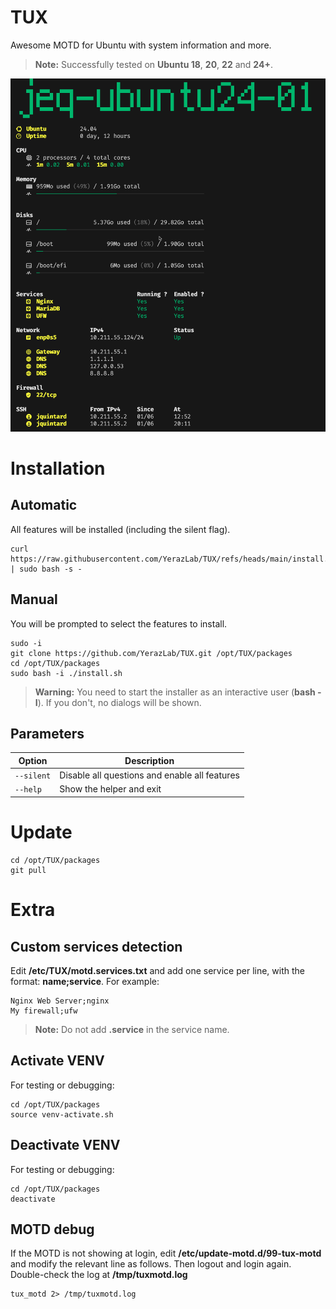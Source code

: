 # TUX
Awesome MOTD for Ubuntu with system information and more.

> **Note:** Successfully tested on **Ubuntu 18**, **20**, **22** and **24+**.


![alt text](/ressources/screenshot.png)

# Installation

## Automatic
All features will be installed (including the silent flag).

    curl https://raw.githubusercontent.com/YerazLab/TUX/refs/heads/main/install.sh | sudo bash -s -


## Manual
You will be prompted to select the features to install.

    sudo -i
    git clone https://github.com/YerazLab/TUX.git /opt/TUX/packages
    cd /opt/TUX/packages
    sudo bash -i ./install.sh

> **Warning:** You need to start the installer as an interactive user (**bash -I**). If you don't, no dialogs will be shown.

## Parameters

| Option | Description |
|-|-|
| `--silent` | Disable all questions and enable all features |
| `--help` | Show the helper and exit |

  
# Update

    cd /opt/TUX/packages
    git pull


# Extra

## Custom services detection

Edit **/etc/TUX/motd.services.txt** and add one service per line, with the format: **name;service**. For example:

    Nginx Web Server;nginx
    My firewall;ufw

> **Note:** Do not add **.service** in the service name.

## Activate VENV

For testing or debugging:

    cd /opt/TUX/packages
    source venv-activate.sh

## Deactivate VENV

For testing or debugging:

    cd /opt/TUX/packages
    deactivate


## MOTD debug

If the MOTD is not showing at login, edit **/etc/update-motd.d/99-tux-motd** and modify the relevant line as follows. Then logout and login again. Double-check the log at **/tmp/tuxmotd.log**

    tux_motd 2> /tmp/tuxmotd.log